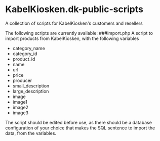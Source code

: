 # KabelKiosken.dk-public-scripts
A collection of scripts for KabelKiosken's customers and resellers

The following scripts are currently available:
###import.php
A script to import products from KabelKiosken, with the following variables
- category_name
- category_id
- product_id
- name
- url
- price
- producer
- small_description
- large_description
- image
- image1
- image2
- image3

The script should be edited before use, as there should be a database configuration of your choice that makes the SQL sentence to import the data, from the variables.
